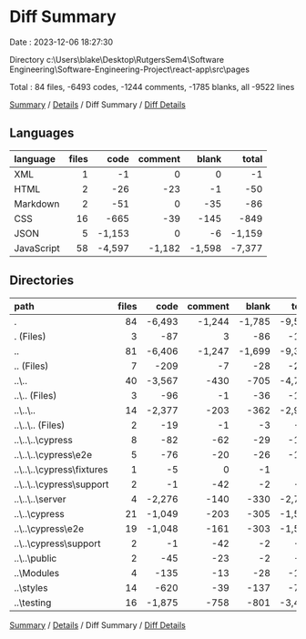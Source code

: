 # Diff Summary

Date : 2023-12-06 18:27:30

Directory c:\\Users\\blake\\Desktop\\RutgersSem4\\Software Engineering\\Software-Engineering-Project\\react-app\\src\\pages

Total : 84 files,  -6493 codes, -1244 comments, -1785 blanks, all -9522 lines

[Summary](results.md) / [Details](details.md) / Diff Summary / [Diff Details](diff-details.md)

## Languages
| language | files | code | comment | blank | total |
| :--- | ---: | ---: | ---: | ---: | ---: |
| XML | 1 | -1 | 0 | 0 | -1 |
| HTML | 2 | -26 | -23 | -1 | -50 |
| Markdown | 2 | -51 | 0 | -35 | -86 |
| CSS | 16 | -665 | -39 | -145 | -849 |
| JSON | 5 | -1,153 | 0 | -6 | -1,159 |
| JavaScript | 58 | -4,597 | -1,182 | -1,598 | -7,377 |

## Directories
| path | files | code | comment | blank | total |
| :--- | ---: | ---: | ---: | ---: | ---: |
| . | 84 | -6,493 | -1,244 | -1,785 | -9,522 |
| . (Files) | 3 | -87 | 3 | -86 | -170 |
| .. | 81 | -6,406 | -1,247 | -1,699 | -9,352 |
| .. (Files) | 7 | -209 | -7 | -28 | -244 |
| ..\\.. | 40 | -3,567 | -430 | -705 | -4,702 |
| ..\\.. (Files) | 3 | -96 | -1 | -36 | -133 |
| ..\\..\\.. | 14 | -2,377 | -203 | -362 | -2,942 |
| ..\\..\\.. (Files) | 2 | -19 | -1 | -3 | -23 |
| ..\\..\\..\\cypress | 8 | -82 | -62 | -29 | -173 |
| ..\\..\\..\\cypress\\e2e | 5 | -76 | -20 | -26 | -122 |
| ..\\..\\..\\cypress\\fixtures | 1 | -5 | 0 | -1 | -6 |
| ..\\..\\..\\cypress\\support | 2 | -1 | -42 | -2 | -45 |
| ..\\..\\..\\server | 4 | -2,276 | -140 | -330 | -2,746 |
| ..\\..\\cypress | 21 | -1,049 | -203 | -305 | -1,557 |
| ..\\..\\cypress\\e2e | 19 | -1,048 | -161 | -303 | -1,512 |
| ..\\..\\cypress\\support | 2 | -1 | -42 | -2 | -45 |
| ..\\..\\public | 2 | -45 | -23 | -2 | -70 |
| ..\\Modules | 4 | -135 | -13 | -28 | -176 |
| ..\\styles | 14 | -620 | -39 | -137 | -796 |
| ..\\testing | 16 | -1,875 | -758 | -801 | -3,434 |

[Summary](results.md) / [Details](details.md) / Diff Summary / [Diff Details](diff-details.md)